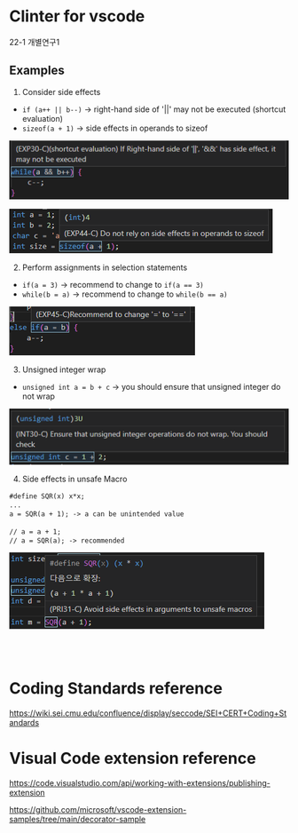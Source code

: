 # Clinter for vscode
22-1 개별연구1

## Examples
1. Consider side effects
- `if (a++ || b--)` ->  right-hand side of '||' may not be executed (shortcut evaluation)
- `sizeof(a + 1)` -> side effects in operands to sizeof

![sideeffects1](/images/sideeffect_example1.png)

![sideeffects2](/images/sideeffect_example2.png)

2. Perform assignments in selection statements
- `if(a = 3)` -> recommend to change to `if(a == 3)`
- `while(b = a)` -> recommend to change to `while(b == a)`

![assignment1](/images/assignment_example1.png)

3. Unsigned integer wrap
- `unsigned int a = b + c` -> you should ensure that unsigned integer do not wrap

![unsignedInterger1](/images/unsignedInteger_example1.png)

4. Side effects in unsafe Macro
```
#define SQR(x) x*x;
...
a = SQR(a + 1); -> a can be unintended value

// a = a + 1;
// a = SQR(a); -> recommended
``` 

![macro1](/images/macro_example1.png)

<br />
<br />

# Coding Standards reference
https://wiki.sei.cmu.edu/confluence/display/seccode/SEI+CERT+Coding+Standards

# Visual Code extension reference
https://code.visualstudio.com/api/working-with-extensions/publishing-extension

https://github.com/microsoft/vscode-extension-samples/tree/main/decorator-sample
